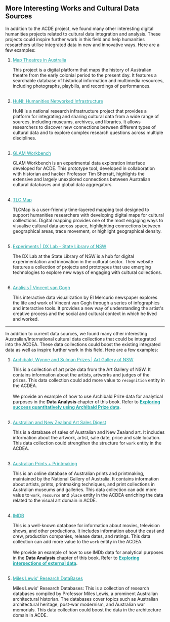 ## More Interesting Works and Cultural Data Sources
In addition to the ACDE project, we found many other interesting digital humanities projects related to cultural data integration and analysis. These projects could inspire further work in this field and help humanities researchers utilise integrated data in new and innovative ways. Here are a few examples:

1. [Map Theatres in Australia](https://circuit.unimelb.edu.au/)
   
   This project is a digital platform that maps the history of Australian theatre from the early colonial period to the present day. It features a searchable database of historical information and multimedia resources, including photographs, playbills, and recordings of performances.
   <br>
   <br>

2. [HuNI: Humanities Networked Infrastructure](https://huni.net.au/)
   
   HuNI is a national research infrastructure project that provides a platform for integrating and sharing cultural data from a wide range of sources, including museums, archives, and libraries. It allows researchers to discover new connections between different types of cultural data and to explore complex research questions across multiple disciplines.
   <br>
   <br>

3. [GLAM Workbench](https://acde-links-yajhxrvxsa-ts.a.run.app/)

   GLAM Workbench is an experimental data exploration interface developed for ACDE. This prototype tool, developed in collaboration with historian and hacker Professor Tim Sherratt, highlights the extensive and largely unexplored connections between Australian cultural databases and global data aggregators.
   <br>
   <br>

4. [TLC Map](https://tlcmap.org/)

   TLCMap is a user-friendly time-layered mapping tool designed to support humanities researchers with developing digital maps for cultural colllections. Digital mapping provides one of the most engaging ways to visualise cultural data across space, highlighting connections between geographical areas, trace movement, or highlight geographical density.
   <br>
   <br>

5. [Experiments | DX Lab - State Library of NSW](https://dxlab.sl.nsw.gov.au/experiments/)
   
   The DX Lab at the State Library of NSW is a hub for digital experimentation and innovation in the cultural sector. Their website features a collection of projects and prototypes that use emerging technologies to explore new ways of engaging with cultural collections.
   <br>
   <br>

6. [Análisis | Vincent van Gogh](http://infografias.elmercurio.com/20180623-VA-vincentvangogh/)
   
   This interactive data visualization by El Mercurio newspaper explores the life and work of Vincent van Gogh through a series of infographics and interactive tools. It provides a new way of understanding the artist's creative process and the social and cultural context in which he lived and worked.
   
---
In addition to current data sources, we found many other interesting Australian/International cultural data collections that could be integrated into the ACDEA. These data collections could boost the existing integrated data as well as  inspire further work in this field. Here are a few examples:

1. [Archibald, Wynne and Sulman Prizes | Art Gallery of NSW](https://www.artgallery.nsw.gov.au/art/prizes/)
   
   This is a collection of art prize data from the Art Gallery of NSW. It contains information about the artists, artworks and judges of the prizes. This data collection could add more value to `recognition` entity in the ACDEA. 
   <br>
   <br>
   We provide an example of how to use Archibald Prize data for analytical purposes in the **Data Analysis** chapter of this book. Refer to [**Exploring success quantitatively using Archibald Prize data**](https://acd-engine.github.io/jupyterbook/Analysis_ArchibaldPrize.html).
   <br>
   <br>

2. [Australian and New Zealand Art Sales Digest](https://www.aasd.com.au/)
   
   This is a database of sales of Australian and New Zealand art. It includes information about the artwork, artist, sale date, price and sale location. This data collection could strengthen the structure for `work` entity in the ACDEA.
   <br>
   <br>

3. [Australian Prints + Printmaking](https://www.printsandprintmaking.gov.au/)
   
   This is an online database of Australian prints and printmaking, maintained by the National Gallery of Australia. It contains information about artists, prints, printmaking techniques, and print collections in Australian museums and galleries. This data collection can add more value to `work`, `resource` and `place` entity in the ACDEA enriching the data related to the visual art domain in ACDE.
   <br>
   <br>

4. [IMDB](https://www.imdb.com/)
   
   This is a well-known database for information about movies, television shows, and other productions. It includes information about the cast and crew, production companies, release dates, and ratings. This data collection can add more value to the `work` entity in the ACDEA.
   <br>
   <br>
   We provide an example of how to use IMDb data for analytical purposes in the **Data Analysis** chapter of this book. Refer to [**Exploring intersections of external data**](https://acd-engine.github.io/jupyterbook/Analysis_ExternalDatasets.html).
   <br>
   <br>
   
5. [Miles Lewis' Research DataBases](https://www.mileslewis.net/research-database/index.html)
   
   Miles Lewis' Research Databases: This is a collection of research databases compiled by Professor Miles Lewis, a prominent Australian architectural historian. The databases cover topics such as Australian architectural heritage, post-war modernism, and Australian war memorials. This data collection could boost the data in the architecture domain in ACDE.

<style>
  a {
    color: #1ea5a6 !important;
  }
</style>